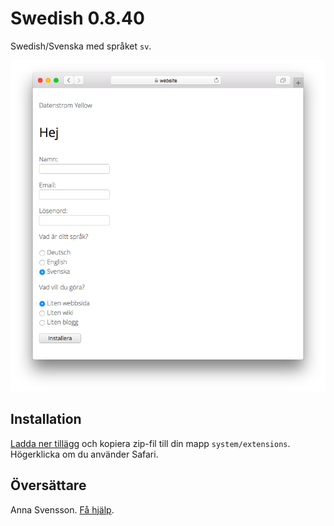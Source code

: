 # Swedish 0.8.40

Swedish/Svenska med språket `sv`.

<p align="center"><img src="swedish-screenshot.png?raw=true" alt="Screenshot"></p>

## Installation

[Ladda ner tillägg](https://github.com/datenstrom/yellow-extensions/raw/main/downloads/swedish.zip) och kopiera zip-fil till din mapp `system/extensions`. Högerklicka om du använder Safari.

## Översättare

Anna Svensson. [Få hjälp](https://datenstrom.se/sv/yellow/help/).
